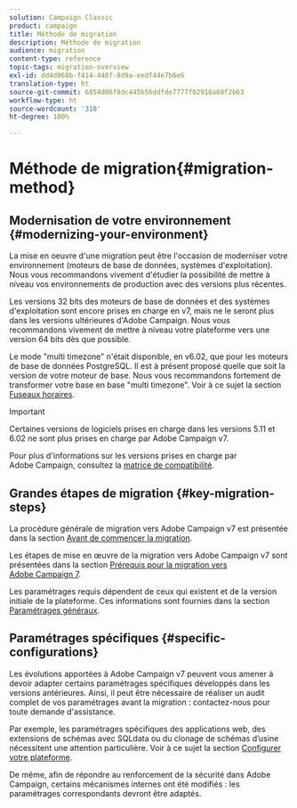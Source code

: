 ```yaml
---
solution: Campaign Classic
product: campaign
title: Méthode de migration
description: Méthode de migration
audience: migration
content-type: reference
topic-tags: migration-overview
exl-id: dd4d068b-f414-448f-8d9a-eedf44e7b6e6
translation-type: ht
source-git-commit: 6854d06f8dc445b56ddfde7777f02916a60f2b63
workflow-type: ht
source-wordcount: '318'
ht-degree: 100%

---
```


# Méthode de migration{#migration-method}

## Modernisation de votre environnement {#modernizing-your-environment}

La mise en oeuvre d&#39;une migration peut être l&#39;occasion de moderniser votre environnement (moteurs de base de données, systèmes d&#39;exploitation). Nous vous recommandons vivement d&#39;étudier la possibilité de mettre à niveau vos environnements de production avec des versions plus récentes.

Les versions 32 bits des moteurs de base de données et des systèmes d&#39;exploitation sont encore prises en charge en v7, mais ne le seront plus dans les versions ultérieures d&#39;Adobe Campaign. Nous vous recommandons vivement de mettre à niveau votre plateforme vers une version 64 bits dès que possible.

Le mode &quot;multi timezone&quot; n&#39;était disponible, en v6.02, que pour les moteurs de base de données PostgreSQL. Il est à présent proposé quelle que soit la version de votre moteur de base. Nous vous recommandons fortement de transformer votre base en base &quot;multi timezone&quot;. Voir à ce sujet la section [Fuseaux horaires](../../migration/using/general-configurations.md#time-zones).

>[!IMPORTANT]
>
>Certaines versions de logiciels prises en charge dans les versions 5.11 et 6.02 ne sont plus prises en charge par Adobe Campaign v7.
>
>Pour plus d&#39;informations sur les versions prises en charge par Adobe Campaign, consultez la [matrice de compatibilité](../../rn/using/compatibility-matrix.md).

## Grandes étapes de migration {#key-migration-steps}

La procédure générale de migration vers Adobe Campaign v7 est présentée dans la section [Avant de commencer la migration](../../migration/using/before-starting-migration.md).

Les étapes de mise en œuvre de la migration vers Adobe Campaign v7 sont présentées dans la section [Prérequis pour la migration vers Adobe Campaign 7](../../migration/using/prerequisites-for-migration-to-adobe-campaign-7.md).

Les paramétrages requis dépendent de ceux qui existent et de la version initiale de la plateforme. Ces informations sont fournies dans la section [Paramétrages généraux](../../migration/using/general-configurations.md).

## Paramétrages spécifiques {#specific-configurations}

Les évolutions apportées à Adobe Campaign v7 peuvent vous amener à devoir adapter certains paramétrages spécifiques développés dans les versions antérieures. Ainsi, il peut être nécessaire de réaliser un audit complet de vos paramétrages avant la migration : contactez-nous pour toute demande d&#39;assistance.

Par exemple, les paramétrages spécifiques des applications web, des extensions de schémas avec SQLdata ou du clonage de schémas d’usine nécessitent une attention particulière. Voir à ce sujet la section [Configurer votre plateforme](../../migration/using/configuring-your-platform.md).

De même, afin de répondre au renforcement de la sécurité dans Adobe Campaign, certains mécanismes internes ont été modifiés : les paramétrages correspondants devront être adaptés.

